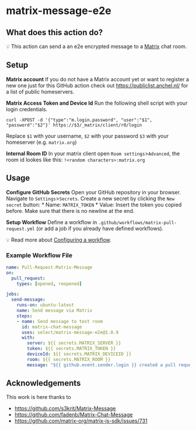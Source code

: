 # matrix-message-e2e

## What does this action do?

:bulb: This action can send a an e2e encrypted message to a [Matrix](https://matrix.org/) chat room.

## Setup

**Matrix account** If you do not have a Matrix account yet or want to register a new one just for this GitHub action check out https://publiclist.anchel.nl/ for a list of public homeservers.

**Matrix Access Token and Device Id**
Run the following shell script with your login credentials.
```
curl -XPOST -d '{"type":"m.login.password", "user":"$1", "password":"$2"}' https://$3/_matrix/client/r0/login
```
Replace `$1` with your username, `$2` with your password `$3` with your homeserver (e.g. `matrix.org`)

**Internal Room ID**
In your matrix client open `Room settings`>`Advanced`, the room id lookes like this: `!<random characters>:matrix.org`

## Usage

**Configure GitHub Secrets** Open your GitHub repository in your browser. Navigate to `Settings`>`Secrets`. Create a new secret by clicking the `New secret` button:
	* Name: `MATRIX_TOKEN`
	* Value: Insert the token you copied before. Make sure that there is no newline at the end.

**Setup Workflow** Define a workflow in `.github/workflows/matrix-pull-request.yml` (or add a job if you already have defined workflows).

:bulb: Read more about [Configuring a workflow](https://help.github.com/en/articles/configuring-a-workflow).

### Example Workflow File
```yaml
name: Pull-Request-Matrix-Message
on:
  pull_request:
    types: [opened, reopened]

jobs:
  send-message:
    runs-on: ubuntu-latest
    name: Send message via Matrix
    steps:
    - name: Send message to test room
      id: matrix-chat-message
      uses: select/matrix-message-e2e@1.0.9
      with:
        server: ${{ secrets.MATRIX_SERVER }}
        token: ${{ secrets.MATRIX_TOKEN }}
        deviceId: ${{ secrets.MATRIX_DEVICEID }}
        room: ${{ secrets.MATRIX_ROOM }}
        message: "${{ github.event.sender.login }} created a pull request for ${{ github.event.repository.name }}: ${{ github.event.pull_request.title }}"
```

## Acknowledgements

This work is here thanks to 
- https://github.com/s3krit/Matrix-Message
- https://github.com/fadenb/Matrix-Chat-Message
- https://github.com/matrix-org/matrix-js-sdk/issues/731
